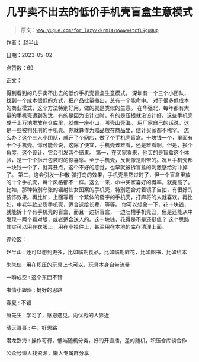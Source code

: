 # 几乎卖不出去的低价手机壳盲盒生意模式

> 原文：[`www.yuque.com/for_lazy/xkrm14/wwwwx4tcfu9gu0up`](https://www.yuque.com/for_lazy/xkrm14/wwwwx4tcfu9gu0up)

作者： 赵半山

日期：2023-05-02

点赞数：69

正文：

得到看到的几乎卖不出去的低价手机壳盲盒生意模式。 深圳有一个三个小团队，找到一个成本很低的方式，把产品批量撒出，总有一个能命中。 对于很多低成本的商业模式，这个方法特别好用，做的就是类似的生意。 在华强北，每年都有大量的手机壳遭到淘汰，有的是因为设计过时，有的是压根就没设计好。这些手机壳成千上万地堆放在仓库里，就像一座小山，叫壳山壳海。 用厂家自己的话说，这是一些被判死刑的手机壳。你就算作为赠品放在商品里，估计买家都不稀罕。 怎么办？这个三人小团队，就开了个网店，做了个手机壳盲盒。十块钱一个，里面有十个手机壳。你可能会说，这除了便宜，手机壳该难看，还是难看啊。但是，换个角度，这个设计，它会引发两个结果。 第一，在买家看来，他买的是盲盒这个体验，是一个个拆开包装时的惊喜感。至于手机壳，反倒像是附带的。况且手机壳都一块钱一个了，就算丑点，这个不好的感觉，也早就被拆盲盒的刺激感给对冲掉了。 第二，这会引发一种散 弹打鸟的效果，手机壳虽然过时了，但一个盲盒里放的十个手机壳，每个风格都不一样。这么一来，命中买家喜好的概率，就提高了。 比如，那种特别夸张的镭射仙女图案的手机壳，特别适合对着镜子自拍，有很好的装饰效果。再比如，上面写着一个繁体的發字的手机壳，打麻将的人就喜欢。再比如，中老年款皮质手机壳，适合送给长辈，等等。 你可以想象一下，花十块钱，就能拆十个有手机壳的盲盒，而且一边拆盲盒，一边吐槽手机壳丑，但是还能从中发现一两个看对眼，或者适合送人的。这十块钱，花得是不是还挺值？ 这个思路其实可以用在衣服上，用在小挂件上，甚至用在本地的库存清理上面。

评论区：

赵半山 : 还可以想到更多，比如临期食品，比如临期鲜花，比如图书，比如绘本

朱朱侠 : 用在积压的玩具上也可以，玩具本身自带流量

一瞬成空 : 这个东西不错

书情小跟班 : 挺好的思路

春夏 : 不错

唐先生 : 学习了，感恩遇见。向优秀的人靠近

晴天哥哥 : 牛，好思路

潜龙卧海 : 操作可行，低端随机分类，好的开直播，差的随机，积压仓库谈合作

公众号懒人找资源，懒人专属群分享

